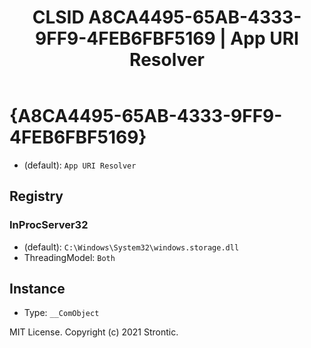 ﻿---
title: "CLSID A8CA4495-65AB-4333-9FF9-4FEB6FBF5169 | App URI Resolver"
excerpt: What is COM-Object CLSID A8CA4495-65AB-4333-9FF9-4FEB6FBF5169?
---

# {A8CA4495-65AB-4333-9FF9-4FEB6FBF5169}

* (default): `App URI Resolver`

## Registry


### InProcServer32

* (default): `C:\Windows\System32\windows.storage.dll`
* ThreadingModel: `Both`

## Instance

* Type: `__ComObject`

MIT License. Copyright (c) 2021 Strontic.


